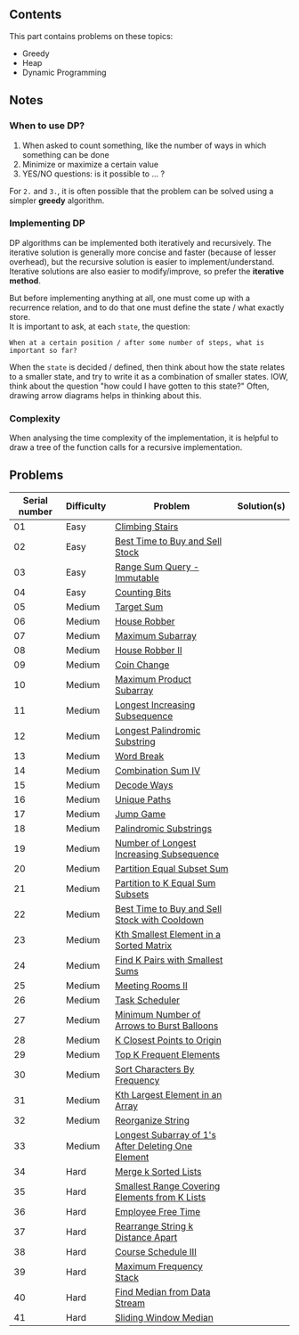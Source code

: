 ## Contents

This part contains problems on these topics:
- Greedy
- Heap
- Dynamic Programming


## Notes

### When to use DP?

1. When asked to count something, like the number of ways in which something can be done
1. Minimize or maximize a certain value
1. YES/NO questions: is it possible to ... ?

For `2.` and `3.`, it is often possible that the problem can be solved using a simpler **greedy** algorithm.

### Implementing DP

DP algorithms can be implemented both iteratively and recursively.
The iterative solution is generally more concise and faster (because of lesser overhead),
but the recursive solution is easier to implement/understand. Iterative solutions are also
easier to modify/improve, so prefer the **iterative method**.

But before implementing anything at all, one must come up with a recurrence relation, and to
do that one must define the state / what exactly store.  
It is important to ask, at each `state`, the question:
```
When at a certain position / after some number of steps, what is important so far?
```

When the `state` is decided / defined, then think about how the state relates to
a smaller state, and try to write it as a combination of smaller states.
IOW, think about the question "how could I have gotten to this state?"
Often, drawing arrow diagrams helps in thinking about this.


### Complexity

When analysing the time complexity of the implementation, it is helpful to draw a tree
of the function calls for a recursive implementation.

## Problems

|Serial number|Difficulty|Problem|Solution(s)|
|-|-|-|-|
|01|Easy|[Climbing Stairs](https://leetcode.com/problems/climbing-stairs)|
|02|Easy|[Best Time to Buy and Sell Stock](https://leetcode.com/problems/best-time-to-buy-and-sell-stock)|
|03|Easy|[Range Sum Query - Immutable](https://leetcode.com/problems/range-sum-query-immutable)|
|04|Easy|[Counting Bits](https://leetcode.com/problems/counting-bits)|
|05|Medium|[Target Sum](https://leetcode.com/problems/target-sum)|
|06|Medium|[House Robber](https://leetcode.com/problems/house-robber)|
|07|Medium|[Maximum Subarray](https://leetcode.com/problems/maximum-subarray)|
|08|Medium|[House Robber II](https://leetcode.com/problems/house-robber-ii)|
|09|Medium|[Coin Change](https://leetcode.com/problems/coin-change)|
|10|Medium|[Maximum Product Subarray](https://leetcode.com/problems/maximum-product-subarray)|
|11|Medium|[Longest Increasing Subsequence](https://leetcode.com/problems/longest-increasing-subsequence)|
|12|Medium|[Longest Palindromic Substring](https://leetcode.com/problems/longest-palindromic-substring)|
|13|Medium|[Word Break](https://leetcode.com/problems/word-break)|
|14|Medium|[Combination Sum IV](https://leetcode.com/problems/combination-sum-iv)|
|15|Medium|[Decode Ways](https://leetcode.com/problems/decode-ways)|
|16|Medium|[Unique Paths](https://leetcode.com/problems/unique-paths)|
|17|Medium|[Jump Game](https://leetcode.com/problems/jump-game)|
|18|Medium|[Palindromic Substrings](https://leetcode.com/problems/palindromic-substrings)|
|19|Medium|[Number of Longest Increasing Subsequence](https://leetcode.com/problems/number-of-longest-increasing-subsequence)|
|20|Medium|[Partition Equal Subset Sum](https://leetcode.com/problems/partition-equal-subset-sum)|
|21|Medium|[Partition to K Equal Sum Subsets](https://leetcode.com/problems/partition-to-k-equal-sum-subsets)|
|22|Medium|[Best Time to Buy and Sell Stock with Cooldown](https://leetcode.com/problems/best-time-to-buy-and-sell-stock-with-cooldown)|
|23|Medium|[Kth Smallest Element in a Sorted Matrix](https://leetcode.com/problems/kth-smallest-element-in-a-sorted-matrix)|
|24|Medium|[Find K Pairs with Smallest Sums](https://leetcode.com/problems/find-k-pairs-with-smallest-sums)|
|25|Medium|[Meeting Rooms II](https://leetcode.com/problems/meeting-rooms-ii)|
|26|Medium|[Task Scheduler](https://leetcode.com/problems/task-scheduler)|
|27|Medium|[Minimum Number of Arrows to Burst Balloons](https://leetcode.com/problems/minimum-number-of-arrows-to-burst-balloons)|
|28|Medium|[K Closest Points to Origin](https://leetcode.com/problems/k-closest-points-to-origin)|
|29|Medium|[Top K Frequent Elements](https://leetcode.com/problems/top-k-frequent-elements)|
|30|Medium|[Sort Characters By Frequency](https://leetcode.com/problems/sort-characters-by-frequency)|
|31|Medium|[Kth Largest Element in an Array](https://leetcode.com/problems/kth-largest-element-in-an-array)|
|32|Medium|[Reorganize String](https://leetcode.com/problems/reorganize-string)|
|33|Medium|[Longest Subarray of 1's After Deleting One Element](https://leetcode.com/problems/longest-subarray-of-1s-after-deleting-one-element)|
|34|Hard|[Merge k Sorted Lists](https://leetcode.com/problems/merge-k-sorted-lists)|
|35|Hard|[Smallest Range Covering Elements from K Lists](https://leetcode.com/problems/smallest-range-covering-elements-from-k-lists)|
|36|Hard|[Employee Free Time](https://leetcode.com/problems/employee-free-time)|
|37|Hard|[Rearrange String k Distance Apart](https://leetcode.com/problems/rearrange-string-k-distance-apart)|
|38|Hard|[Course Schedule III](https://leetcode.com/problems/course-schedule-iii)|
|39|Hard|[Maximum Frequency Stack](https://leetcode.com/problems/maximum-frequency-stack)|
|40|Hard|[Find Median from Data Stream](https://leetcode.com/problems/find-median-from-data-stream)|
|41|Hard|[Sliding Window Median](https://leetcode.com/problems/sliding-window-median)|
